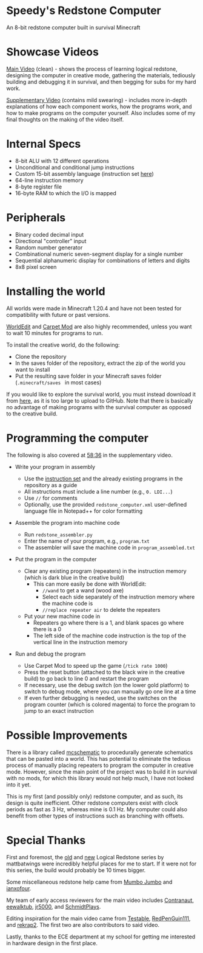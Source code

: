 # Speedy's Redstone Computer
An 8-bit redstone computer built in survival Minecraft

# Showcase Videos
[Main Video](https://youtu.be/eiUsxeEPTxg) (clean) - shows the process of learning logical redstone, designing the computer in creative mode, gathering the materials, tediously building and debugging it in survival, and then begging for subs for my hard work.

[Supplementary Video](https://youtu.be/PHiXify_t88) (contains mild swearing) - includes more in-depth explanations of how each component works, how the programs work, and how to make programs on the computer yourself. Also includes some of my final thoughts on the making of the video itself.

# Internal Specs
- 8-bit ALU with 12 different operations
- Unconditional and conditional jump instructions
- Custom 15-bit assembly language (instruction set [here](https://docs.google.com/spreadsheets/d/14Qfy51s3phwDlEMzL42IVlzITjZjRA52z8LBtbNxOmA/edit?usp=sharing))
- 64-line instruction memory
- 8-byte register file
- 16-byte RAM to which the I/O is mapped

# Peripherals
- Binary coded decimal input
- Directional "controller" input
- Random number generator
- Combinational numeric seven-segment display for a single number
- Sequential alphanumeric display for combinations of letters and digits
- 8x8 pixel screen

# Installing the world
All worlds were made in Minecraft 1.20.4 and have not been tested for compatibility with future or past versions.

[WorldEdit](https://www.curseforge.com/minecraft/mc-mods/worldedit) and [Carpet Mod](https://www.curseforge.com/minecraft/mc-mods/carpet) are also highly recommended, unless you want to wait 10 minutes for programs to run.

To install the creative world, do the following:
- Clone the repository
- In the saves folder of the repository, extract the zip of the world you want to install
- Put the resulting save folder in your Minecraft saves folder (`.minecraft/saves ` in most cases)

If you would like to explore the survival world, you must instead download it from [here](https://drive.google.com/drive/folders/1Lw7-j1egIcE07191JQoU-_3Eb2NIuFvM), as it is too large to upload to GitHub. Note that there is basically no advantage of making programs with the survival computer as opposed to the creative build.

# Programming the computer
The following is also covered at [58:36](https://youtu.be/PHiXify_t88?t=3516) in the supplementary video.

- Write your program in assembly
  - Use the [instruction set](https://docs.google.com/spreadsheets/d/14Qfy51s3phwDlEMzL42IVlzITjZjRA52z8LBtbNxOmA/edit?usp=sharing) and the already existing programs in the repository as a guide
  - All instructions must include a line number (e.g., `0. LDI...`)
  - Use `//` for comments
  - Optionally, use the provided `redstone_computer.xml` user-defined language file in Notepad++ for color formatting
 
- Assemble the program into machine code
  - Run `redstone_assembler.py`
  - Enter the name of your program, e.g., `program.txt`
  - The assembler will save the machine code in `program_assembled.txt`

- Put the program in the computer
  - Clear any existing program (repeaters) in the instruction memory (which is dark blue in the creative build)
    - This can more easily be done with WorldEdit:
      - `//wand` to get a wand (wood axe)
      - Select each side separately of the instruction memory where the machine code is
      - `//replace repeater air` to delete the repeaters
  - Put your new machine code in
    - Repeaters go where there is a 1, and blank spaces go where there is a 0
    - The left side of the machine code instruction is the top of the vertical line in the instruction memory
   
- Run and debug the program
  - Use Carpet Mod to speed up the game (`/tick rate 1000`)
  - Press the reset button (attached to the black wire in the creative build) to go back to line 0 and restart the program
  - If necessary, use the debug switch (on the lower gold platform) to switch to debug mode, where you can manually go one line at a time
  - If even further debugging is needed, use the switches on the program counter (which is colored magenta) to force the program to jump to an exact instruction

# Possible Improvements
There is a library called [mcschematic](https://pypi.org/project/mcschematic/) to procedurally generate schematics that can be pasted into a world. This has potential to eliminate the tedious process of manually placing repeaters to program the computer in creative mode. However, since the main point of the project was to build it in survival with no mods, for which this library would not help much, I have not looked into it yet.

This is my first (and possibly only) redstone computer, and as such, its design is quite inefficient. Other redstone computers exist with clock periods as fast as 3 Hz, whereas mine is 0.1 Hz. My computer could also benefit from other types of instructions such as branching with offsets.

# Special Thanks
First and foremost, the [old](https://www.youtube.com/playlist?list=PL5LiOvrbVo8ksCgm_HTLfwhHRdnx11Gms) and [new](https://www.youtube.com/playlist?list=PL5LiOvrbVo8keeEWRZVaHfprU4zQTCsV4) Logical Redstone series by mattbatwings were incredibly helpful places for me to start. If it were not for this series, the build would probably be 10 times bigger.

Some miscellaneous redstone help came from [Mumbo Jumbo](https://www.youtube.com/watch?v=fBdC1pvxfI0) and [ianxofour](https://youtu.be/n3mOlrMGjUg).

My team of early access reviewers for the main video includes [Contranaut](https://www.youtube.com/@iPodBen), [eewalktub](https://www.youtube.com/@eewalktub8907), [jr5000](https://www.youtube.com/@jr5000pwp), and [SchmidtPlays](https://www.youtube.com/@schmidt1816).

Editing inspiration for the main video came from [Testable](https://www.youtube.com/@testableyt), [RedPenGuin111](https://www.youtube.com/@redpenguin111), and [rekrap2](https://www.youtube.com/@rekrap2). The first two are also contributors to said video.

Lastly, thanks to the ECE department at my school for getting me interested in hardware design in the first place.
